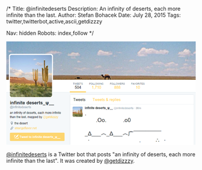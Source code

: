 /*
Title: @infinitedeserts
Description: An infinity of deserts, each more infinite than the last.
Author: Stefan Bohacek
Date: July 28, 2015
Tags: twitter,twitterbot,active,ascii,getdizzzy

Nav: hidden
Robots: index,follow
*/

[![](/content/bots/twitterbots/images/infinitedeserts.png)](https://twitter.com/infinitedeserts)

[@infinitedeserts](https://twitter.com/infinitedeserts) is a Twitter bot that posts "an infinity of deserts, each more infinite than the last". It was created by [@getdizzzy](https://twitter.com/getdizzzy).